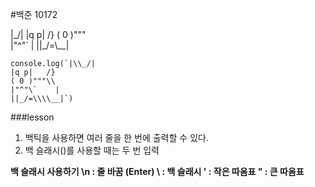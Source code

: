 #백준 10172

|\_/|
|q p|   /}
( 0 )"""\
|"^"`    |
||_/=\\__|

```
console.log(`|\\_/|
|q p|   /}
( 0 )"""\\
|"^"\`    |
||_/=\\\\__|`)
```

###lesson
1. 백틱을 사용하면 여러 줄을 한 번에 출력할 수 있다.
2. 백 슬래시(\)를 사용할 때는 두 번 입력

**백 슬래시 사용하기
\n : 줄 바꿈 (Enter)
\\ : 백 슬래시
\' : 작은 따옴표
\" : 큰 따옴표**
